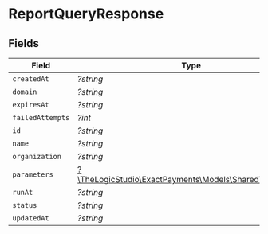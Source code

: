 # ReportQueryResponse


## Fields

| Field                                                                                        | Type                                                                                         | Required                                                                                     | Description                                                                                  |
| -------------------------------------------------------------------------------------------- | -------------------------------------------------------------------------------------------- | -------------------------------------------------------------------------------------------- | -------------------------------------------------------------------------------------------- |
| `createdAt`                                                                                  | *?string*                                                                                    | :heavy_minus_sign:                                                                           | N/A                                                                                          |
| `domain`                                                                                     | *?string*                                                                                    | :heavy_minus_sign:                                                                           | N/A                                                                                          |
| `expiresAt`                                                                                  | *?string*                                                                                    | :heavy_minus_sign:                                                                           | N/A                                                                                          |
| `failedAttempts`                                                                             | *?int*                                                                                       | :heavy_minus_sign:                                                                           | N/A                                                                                          |
| `id`                                                                                         | *?string*                                                                                    | :heavy_minus_sign:                                                                           | N/A                                                                                          |
| `name`                                                                                       | *?string*                                                                                    | :heavy_minus_sign:                                                                           | N/A                                                                                          |
| `organization`                                                                               | *?string*                                                                                    | :heavy_minus_sign:                                                                           | N/A                                                                                          |
| `parameters`                                                                                 | [?\TheLogicStudio\ExactPayments\Models\Shared\Parameters](../../models/shared/Parameters.md) | :heavy_minus_sign:                                                                           | N/A                                                                                          |
| `runAt`                                                                                      | *?string*                                                                                    | :heavy_minus_sign:                                                                           | N/A                                                                                          |
| `status`                                                                                     | *?string*                                                                                    | :heavy_minus_sign:                                                                           | N/A                                                                                          |
| `updatedAt`                                                                                  | *?string*                                                                                    | :heavy_minus_sign:                                                                           | N/A                                                                                          |